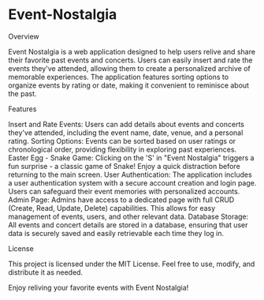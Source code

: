 # Event-Nostalgia

Overview

Event Nostalgia is a web application designed to help users relive and share their favorite past events and concerts. Users can easily insert and rate the events they've attended, allowing them to create a personalized archive of memorable experiences. The application features sorting options to organize events by rating or date, making it convenient to reminisce about the past.

Features

Insert and Rate Events:
Users can add details about events and concerts they've attended, including the event name, date, venue, and a personal rating.
Sorting Options:
Events can be sorted based on user ratings or chronological order, providing flexibility in exploring past experiences.
Easter Egg - Snake Game:
Clicking on the 'S' in "Event Nostalgia" triggers a fun surprise - a classic game of Snake! Enjoy a quick distraction before returning to the main screen.
User Authentication:
The application includes a user authentication system with a secure account creation and login page. Users can safeguard their event memories with personalized accounts.
Admin Page:
Admins have access to a dedicated page with full CRUD (Create, Read, Update, Delete) capabilities. This allows for easy management of events, users, and other relevant data.
Database Storage:
All events and concert details are stored in a database, ensuring that user data is securely saved and easily retrievable each time they log in.

License

This project is licensed under the MIT License. Feel free to use, modify, and distribute it as needed.

Enjoy reliving your favorite events with Event Nostalgia!
